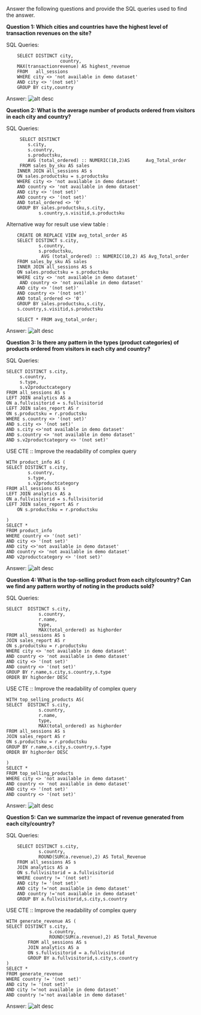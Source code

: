 Answer the following questions and provide the SQL queries used to find the answer.

    
**Question 1: Which cities and countries have the highest level of transaction revenues on the site?**


SQL Queries:    

		SELECT DISTINCT city,
						country,
		MAX(transactionrevenue) AS highest_revenue
		FROM   all_sessions
		WHERE city <> 'not available in demo dataset'
		AND city <> '(not set)'
		GROUP BY city,country

Answer:  ![alt desc](img/task-1.png)






**Question 2: What is the average number of products ordered from visitors in each city and country?**


SQL Queries:   

		 SELECT DISTINCT 
			s.city,
		    s.country,
			s.productsku,
            AVG (total_ordered) :: NUMERIC(10,2)AS 		Avg_Total_order
         FROM sales_by_sku AS sales
		INNER JOIN all_sessions AS s
		ON sales.productsku = s.productsku
		WHERE city <> 'not available in demo dataset'
        AND country <> 'not available in demo dataset'
		AND city <> '(not set)'
		AND country <> '(not set)'
		AND total_ordered <> '0'
	    GROUP BY sales.productsku,s.city,
				s.country,s.visitid,s.productsku

Alternative way for result use view table :

		CREATE OR REPLACE VIEW avg_total_order AS
		SELECT DISTINCT s.city,
		        s.country,
				s.productsku,
                 AVG (total_ordered) :: NUMERIC(10,2) AS Avg_Total_order
        FROM sales_by_sku AS sales
		INNER JOIN all_sessions AS s
		ON sales.productsku = s.productsku
		WHERE city <> 'not available in demo dataset'
    	 AND country <> 'not available in demo dataset'
		AND city <> '(not set)'
		AND country <> '(not set)'
		AND total_ordered <> '0'
	    GROUP BY sales.productsku,s.city,
		s.country,s.visitid,s.productsku

		SELECT * FROM avg_total_order;





Answer: ![alt desc](img/task-2.png)






**Question 3: Is there any pattern in the types (product categories) of products ordered from visitors in each city and country?**


SQL Queries: 	

	SELECT DISTINCT s.city,
	     s.country,
		 s.type,
		 s.v2productcategory
    FROM all_sessions AS s
    LEFT JOIN analytics AS a
    ON a.fullvisitorid = s.fullvisitorid                                  
    LEFT JOIN sales_report AS r
    ON s.productsku = r.productsku
	WHERE s.country <> '(not set)' 
	AND s.city <> '(not set)'
    AND s.city <>'not available in demo dataset'
	AND s.country <> 'not available in demo dataset'
	AND s.v2productcategory <> '(not set)'

USE CTE :: Improve the readability of complex query 

	WITH product_info AS (
	SELECT DISTINCT s.city,
			s.country,
			s.type,
			s.v2productcategory
	FROM all_sessions AS s
	LEFT JOIN analytics AS a
	ON a.fullvisitorid = s.fullvisitorid                                  
	LEFT JOIN sales_report AS r
		ON s.productsku = r.productsku

	)
	SELECT *
	FROM product_info
	WHERE country <> '(not set)' 
	AND city <> '(not set)'
	AND city <>'not available in demo dataset'
	AND country <> 'not available in demo dataset'
	AND v2productcategory <> '(not set)'



Answer: ![alt desc](img/task-3.png)





**Question 4: What is the top-selling product from each city/country? Can we find any pattern worthy of noting in the products sold?**


SQL Queries:	

	SELECT  DISTINCT s.city,
				s.country,
				r.name,
				type,
				MAX(total_ordered) as highorder
	FROM all_sessions AS s
    JOIN sales_report AS r
	ON s.productsku = r.productsku
	WHERE city <> 'not available in demo dataset'
    AND country <> 'not available in demo dataset'
	AND city <> '(not set)'
	AND country <> '(not set)'
    GROUP BY r.name,s.city,s.country,s.type
    ORDER BY highorder DESC
	
USE CTE :: Improve the readability of complex query 
	
	WITH top_selling_products AS(
	SELECT  DISTINCT s.city,
				s.country,
				r.name,
				type,
				MAX(total_ordered) as highorder
	FROM all_sessions AS s
    JOIN sales_report AS r
	ON s.productsku = r.productsku
	GROUP BY r.name,s.city,s.country,s.type
    ORDER BY highorder DESC
	
	)
	SELECT * 
	FROM top_selling_products
	WHERE city <> 'not available in demo dataset'
	AND country <> 'not available in demo dataset'
	AND city <> '(not set)'
	AND country <> '(not set)'
    
Answer: ![alt desc](img/task-4.png)






**Question 5: Can we summarize the impact of revenue generated from each city/country?**

SQL Queries:	

		SELECT DISTINCT s.city,
				s.country,
				ROUND(SUM(a.revenue),2) AS Total_Revenue
		FROM all_sessions AS s
		JOIN analytics AS a
		ON s.fullvisitorid = a.fullvisitorid
		WHERE country != '(not set)'
        AND city != '(not set)'
        AND city !='not available in demo dataset'
		AND country !='not available in demo dataset'
		GROUP BY a.fullvisitorid,s.city,s.country
		
USE CTE :: Improve the readability of complex query 

	WITH generate_revenue AS (
	SELECT DISTINCT s.city,
					s.country,
					ROUND(SUM(a.revenue),2) AS Total_Revenue
			FROM all_sessions AS s
			JOIN analytics AS a
			ON s.fullvisitorid = a.fullvisitorid
			GROUP BY a.fullvisitorid,s.city,s.country
	)
	SELECT *
	FROM generate_revenue
	WHERE country != '(not set)'
	AND city != '(not set)'
	AND city !='not available in demo dataset'
	AND country !='not available in demo dataset'



Answer:	![alt desc](img/task-5.png)

